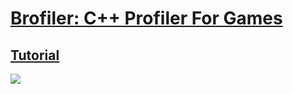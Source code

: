 # [Brofiler: C++ Profiler For Games](http://brofiler.com)
## [Tutorial](https://github.com/bombomby/brofiler/wiki)   
![](http://brofiler.com/images/screenshots/Screen0.png)

